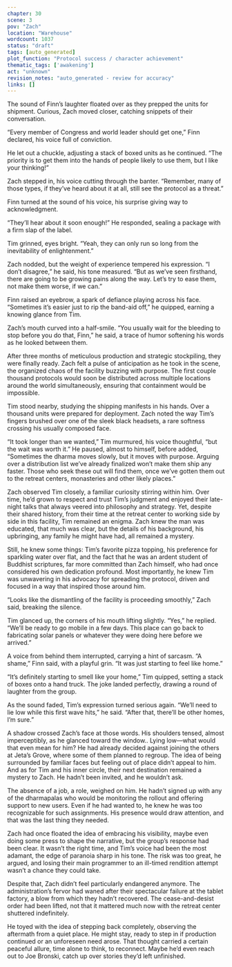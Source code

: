 ```yaml
---
chapter: 30
scene: 3
pov: "Zach"
location: "Warehouse"
wordcount: 1037
status: "draft"
tags: [auto_generated]
plot_function: "Protocol success / character achievement"
thematic_tags: ['awakening']
act: "unknown"
revision_notes: "auto_generated - review for accuracy"
links: []
---
```


The sound of Finn’s laughter floated over as they prepped the units for shipment. Curious, Zach moved closer, catching snippets of their conversation. 

“Every member of Congress and world leader should get one,” Finn declared, his voice full of conviction. 

He let out a chuckle, adjusting a stack of boxed units as he continued. “The priority is to get them into the hands of people likely to use them, but I like your thinking!” 

Zach stepped in, his voice cutting through the banter. “Remember, many of those types, if they’ve heard about it at all, still see the protocol as a threat.” 

Finn turned at the sound of his voice, his surprise giving way to acknowledgment. 

“They’ll hear about it soon enough!” He responded, sealing a package with a firm slap of the label. 

Tim grinned, eyes bright. “Yeah, they can only run so long from the inevitability of enlightenment.” 

Zach nodded, but the weight of experience tempered his expression. “I don’t disagree,” he said, his tone measured. “But as we’ve seen firsthand, there are going to be growing pains along the way. Let’s try to ease them, not make them worse, if we can.” 

Finn raised an eyebrow, a spark of defiance playing across his face. “Sometimes it’s easier just to rip the band-aid off,” he quipped, earning a knowing glance from Tim. 

Zach’s mouth curved into a half-smile. “You usually wait for the bleeding to stop before you do that, Finn,” he said, a trace of humor softening his words as he looked between them. 

After three months of meticulous production and strategic stockpiling, they were finally ready. Zach felt a pulse of anticipation as he took in the scene, the organized chaos of the facility buzzing with purpose. The first couple thousand protocols would soon be distributed across multiple locations around the world simultaneously, ensuring that containment would be impossible. 

Tim stood nearby, studying the shipping manifests in his hands. Over a thousand units were prepared for deployment. Zach noted the way Tim’s fingers brushed over one of the sleek black headsets, a rare softness crossing his usually composed face. 

“It took longer than we wanted,” Tim murmured, his voice thoughtful, “but the wait was worth it.” He paused, almost to himself, before added, “Sometimes the dharma moves slowly, but it moves with purpose. Arguing over a distribution list we’ve already finalized won’t make them ship any faster. Those who seek these out will find them, once we’ve gotten them out to the retreat centers, monasteries and other likely places.” 

Zach observed Tim closely, a familiar curiosity stirring within him. Over time, he’d grown to respect and trust Tim’s judgment and enjoyed their late-night talks that always veered into philosophy and strategy. Yet, despite their shared history, from their time at the retreat center to working side by side in this facility, Tim remained an enigma. Zach knew the man was educated, that much was clear, but the details of his background, his upbringing, any family he might have had, all remained a mystery. 

Still, he knew some things: Tim’s favorite pizza topping, his preference for sparkling water over flat, and the fact that he was an ardent student of Buddhist scriptures, far more committed than Zach himself, who had once considered his own dedication profound. Most importantly, he knew Tim was unwavering in his advocacy for spreading the protocol, driven and focused in a way that inspired those around him. 

“Looks like the dismantling of the facility is proceeding smoothly,” Zach said, breaking the silence. 

Tim glanced up, the corners of his mouth lifting slightly. “Yes,” he replied. “We’ll be ready to go mobile in a few days. This place can go back to fabricating solar panels or whatever they were doing here before we arrived.” 

A voice from behind them interrupted, carrying a hint of sarcasm. “A shame,” Finn said, with a playful grin. “It was just starting to feel like home.” 

“It’s definitely starting to smell like your home,” Tim quipped, setting a stack of boxes onto a hand truck. The joke landed perfectly, drawing a round of laughter from the group. 

As the sound faded, Tim’s expression turned serious again. “We’ll need to lie low while this first wave hits,” he said. “After that, there’ll be other homes, I’m sure.” 

A shadow crossed Zach’s face at those words. His shoulders tensed, almost imperceptibly, as he glanced toward the window.. Lying low—what would that even mean for him? He had already decided against joining the others at Jeta’s Grove, where some of them planned to regroup. The idea of being surrounded by familiar faces but feeling out of place didn’t appeal to him. And as for Tim and his inner circle, their next destination remained a mystery to Zach. He hadn’t been invited, and he wouldn’t ask. 

The absence of a job, a role, weighed on him. He hadn’t signed up with any of the dharmapalas who would be monitoring the rollout and offering support to new users. Even if he had wanted to, he knew he was too recognizable for such assignments. His presence would draw attention, and that was the last thing they needed. 

Zach had once floated the idea of embracing his visibility, maybe even doing some press to shape the narrative, but the group’s response had been clear. It wasn’t the right time, and Tim’s voice had been the most adamant, the edge of paranoia sharp in his tone. The risk was too great, he argued, and losing their main programmer to an ill-timed rendition attempt wasn’t a chance they could take. 

Despite that, Zach didn’t feel particularly endangered anymore. The administration’s fervor had waned after their spectacular failure at the tablet factory, a blow from which they hadn’t recovered. The cease-and-desist order had been lifted, not that it mattered much now with the retreat center shuttered indefinitely. 

He toyed with the idea of stepping back completely, observing the aftermath from a quiet place. He might stay, ready to step in if production continued or an unforeseen need arose. That thought carried a certain peaceful allure, time alone to think, to reconnect. Maybe he’d even reach out to Joe Bronski, catch up over stories they’d left unfinished.
